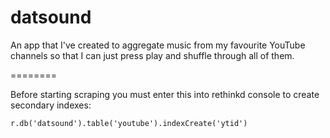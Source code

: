 # datsound
An app that I've created to aggregate music from my favourite YouTube channels so that I can just press play and shuffle through all of them.

========

Before starting scraping you must enter this into rethinkd console to create secondary indexes:
```
r.db('datsound').table('youtube').indexCreate('ytid')
```
